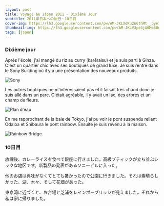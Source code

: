 ```yaml
---
layout: post
title: Voyage au Japon 2011 - Dixième Jour
subtitle: 2011年日本への旅行・10日目
cover-img: https://lh3.googleusercontent.com/pw/AM-JKLXdKu2W6thMt__bye7HR3y93REXdb0QWYGgCpt3Rz6krMkdeXCmr75U0XGX7j1l5C7WUZC9frR1jqO9bReqqMQDenSvTd_BigNyIU-xHO0mroLlwTWt-56sVbY-jmHVpeOEH1CVN05RGzI3hGFUnrR4=w2806-h1578-no?authuser=0
thumbnail-img: https://lh3.googleusercontent.com/pw/AM-JKLV3pe3jA0MeSUdWu8XWsVsz-0Q7LfjdTn40KNgJAy_-t6VvCobr3ahZJ-Kq-XIK12kpSsK9KTFbjwvXF_jHrU2F7JDEyTFguApoAJQHwFVRk8bQR0vO1Z4bIXAw45qmqUnP7dazZMSfrA58ICUJT93c=w888-h1578-no?authuser=0
tags: [japon]
---
```


### Dixième jour

Après l'école, j'ai mangé du riz au curry (karēraisu) et je suis parti à Ginza. C'est un quartier chic avec ses boutiques de grand luxe. Je suis rentré dans le Sony Building où il y a une présentation des nouveaux produits. 

![Sony](https://lh3.googleusercontent.com/pw/AM-JKLXnHF_CavnanUesTYcSGhRSX1fYmJR9k36cKqBrMvHGgK0VNNIPK_Knd1iouSRHmtnnesUHKqAxx1iq2av7bBW9nEzSVcFpKH75UJE_g1y1LbFb-nJxRpAsvFdYGthbJSL9YLnd_HVgoMUo4KM2GpeC=w2806-h1578-no?authuser=0)

Les autres boutiques ne m'intéressaient pas et il faisait très chaud donc je suis allé dans un parc. C'était agréable, il y avait un lac, des arbres et un champ de fleurs. 

![Plan d'eau](https://lh3.googleusercontent.com/pw/AM-JKLWgJCrroMBSFtNk54nDCS2wVTmlTmovkMOPk9o-UXVAZsKFtKoh_dn2h35rEhB75QG6R01J_YJs8Z-_6_a2CD4Q9nHGUVji8ja-Sle5afIX_CaC4cCDANzEZJcs6B25K9y9aft8HipvmnKBsEgTI7BS=w2806-h1578-no?authuser=0)

En me rapprochant de la baie de Tokyo, j'ai pu voir le pont suspendu reliant Odaiba et Shibaura le pont rainbow. Ensuite je suis revenu à la maison. 

![Rainbow Bridge](https://lh3.googleusercontent.com/pw/AM-JKLWnvbDcY9C6Pk3hIXAps1yRgBkTD7i_0SAeK-Qwf244n_WPe80EWPW3SaP_32tsmzng5Y0gwWu6LDaR5Sbn3DTWbTyORrXUVBq3wBvhIeqKXscf7O6uu0hNR6VCSp337V1m_GD4TjUzYZ_3oUF_BSAq=w2806-h1578-no?authuser=0)

### 10日目

放課後、カレーライスを食べて銀座に行きました。高級ブティックが立ち並ぶシックな地区です。新製品の発表があるソニービルに入った。

他のお店は興味がなくてとても暑かったので公園に行きました。それは素晴らしかった、湖、木々、そして花畑があった。

東京湾に近づくと、お台場と芝浦をレインボーブリッジが見えました。それから私は家に帰りました。